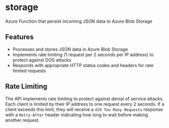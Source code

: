 # storage
Azure Function that persist incoming JSON data to Azure Blob Storage

## Features

- Processes and stores JSON data in Azure Blob Storage
- Implements rate limiting (1 request per 2 seconds per IP address) to protect against DOS attacks
- Responds with appropriate HTTP status codes and headers for rate limited requests

## Rate Limiting

The API implements rate limiting to protect against denial of service attacks. Each client is limited by their IP address to one request every 2 seconds. If a client exceeds this limit, they will receive a `429 Too Many Requests` response with a `Retry-After` header indicating how long to wait before making another request.
